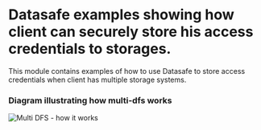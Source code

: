 # Datasafe examples showing how client can securely store his access credentials to storages.

This module contains examples of how to use Datasafe to store access credentials when client has multiple
storage systems.

### Diagram illustrating how multi-dfs works
![Multi DFS - how it works](http://www.plantuml.com/plantuml/proxy?src=https://raw.githubusercontent.com/adorsys/datasafe/develop/datasafe-examples/datasafe-examples-multidfs/how-it-works.puml&fmt=svg&vvv=1&sanitize=true)
